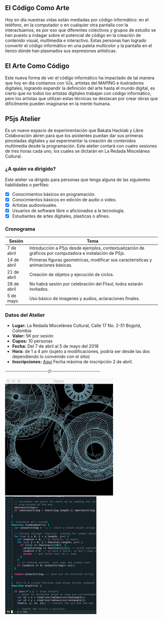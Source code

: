 ## El Código Como Arte

Hoy en día nuestras vidas están mediadas por código informático: en el teléfono, en la computador o en cualquier otra pantalla con la interactuamos, es por eso  que diferentes colectivos y grupos de estudio se han puesto a indagar sobre el potencial de código en la creación de contenido visual, multimedia e interactivo.
Estas personas han logrado convertir el código informático en una paleta multicolor y la pantalla en el lienzo dónde han plasmados sus expresiones artísticas.

## El Arte Como Código

Este nueva forma de ver el código informático ha impactado de tal manera que hoy en día contamos con VJs, artistas del MAPING e ilustradores digitales, logrando expandir la definición del arte hasta el mundo digital, es cierto que no todos los artistas digitales trabajan con código informático, pero los artistas que utilizan estas técnicas se destacan por crear obras que difícilmente pueden imaginarse en la mente humana.

## P5js Atelier

Es un nuevo espacio de experimentación que Bakata Hacklab y Libre Colaboración abren para que los asistentes puedan dar sus primeras pinceladas digitales y así experimentar la creación de contenidos multimedia desde la programación. Este atelier contará con cuatro sesiones de tres horas cada uno, los cuales se dictarán en La Redada Miscelánea Cultural.

### ¿A quién va dirigido?

Este atelier va dirigido para personas que tenga alguna de las siguientes habilidades o perfiles: 

* [x] Conocimientos básicos en programación.
* [x] Conocimientos básicos en edición de audio o video.
* [x] Artistas audiovisuales.
* [x] Usuarios de software libre o aficionados a la tecnología.
* [x] Estudiantes de artes digitales, plasticas o afines.

### Cronograma

Sesión | Tema
------ | -----
7 de abril | Introducción a P5js desde ejemplos, contextualización de gráficos por computadora e instalación de P5js. 
14 de abril | Primeras figuras geometricas, modificar sus caracteristicas y animaciones básicas.
21 de abril | Creación de objetos y ejecución de ciclos.
28 de abril | No habrá sesión por celebración del Flisol, todos estarán invitados.
5 de mayo | Uso básico de imagenes y audios, aclaraciones finales.

### Datos del Atelier

* **Lugar:** La Redada Miscelánea Cultural, Calle 17 No. 2-51 Bogotá, Colombia
* **Valor:** 5K por sesión 
* **Cupos:** 10 personas
* **Fecha:** Del 7 de abril al 5 de mayo del 2018
* **Hora:** de 1 a 4 pm (sujeto a modificaciones, podría ser desde las dos dependiendo lo convenido con el sitio)
* **Inscripciones:** [Aquí](https://docs.google.com/forms/d/e/1FAIpQLScjQvu_4SOFlIU3IRKTRFf0wrcb3_UDEP5sTT9QB54BXgGXJQ/viewform?usp=sf_link) Fecha máxima de inscripción 2 de abril.

----------------------//-------------------------

![](giphy.gif) ![](codigo.png)
